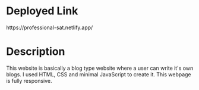<h1>Deployed Link</h1>
https://professional-sat.netlify.app/
<h1>Description</h1>
This website is basically a blog type website where a user can write it's own blogs. I used HTML, CSS and minimal JavaScript to create it. This webpage is fully responsive.
